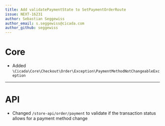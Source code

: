 ```yaml
---
title: Add validatePaymentState to SetPaymentOrderRoute
issue: NEXT-16231
author: Sebastian Seggewiss
author_email: s.seggewiss@cicada.com 
author_github: seggewiss
---
```

# Core
* Added `\Cicada\Core\Checkout\Order\Exception\PaymentMethodNotChangeableException`
___
# API
* Changed `/store-api/order/payment` to validate if the transaction status allows for a payment method change
